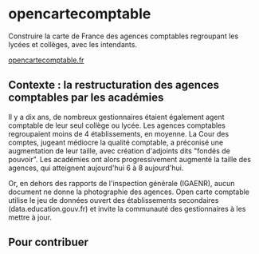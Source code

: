 # opencartecomptable

Construire la carte de France des agences comptables regroupant les lycées et collèges, avec les intendants.

[opencartecomptable.fr](http://www.opencartecomptable.fr)

## Contexte : la restructuration des agences comptables par les académies

Il y a dix ans, de nombreux gestionnaires étaient également agent comptable de leur seul collège ou lycée. Les agences comptables regroupaient moins de 4 établissements, en moyenne.
La Cour des comptes, jugeant médiocre la qualité comptable, a préconisé une augmentation de leur taille, avec création d'adjoints dits "fondés de pouvoir". Les académies ont alors progressivement augmenté la taille des agences, qui atteignent aujourd'hui 6 à 8 aujourd'hui.

Or, en dehors des rapports de l'inspection générale (IGAENR), aucun document ne donne la photographie des agences. Open carte comptable utilise le jeu de données ouvert des établissements secondaires (data.education.gouv.fr) et invite la communauté des gestionnaires à les mettre à jour.

## Pour contribuer

